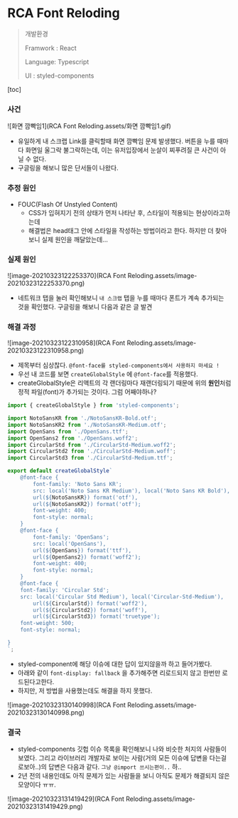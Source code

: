 # RCA Font Reloding

> 개발환경
>
> Framwork : React
>
> Language: Typescript
>
> UI : styled-components

[toc]

### 사건

![화면 깜빡임1](RCA Font Reloding.assets/화면 깜빡임1.gif)

- 유일하게 내 스크랩 Link를 클릭할때 화면 깜빡임 문제 발생했다. 버튼을 누를 때마다 화면일 울그락 불그락하는데, 이는 유저입장에서 눈살이 찌푸려질 큰 사건이 아닐 수 없다.
- 구글링을 해보니 많은 단서들이 나왔다.

### 추정 원인

- FOUC(Flash Of Unstyled Content)
  - CSS가 입혀지기 전의 상태가 먼저 나타난 후, 스타일이 적용되는 현상이라고하는데
  - 해결법은 head태그 안에 스타일을 작성하는 방법이라고 한다. 하지만 더 찾아보니 실제 원인을 깨달았는데...

### 실제 원인

![image-20210323122253370](RCA Font Reloding.assets/image-20210323122253370.png)

- 네트워크 탭을 눌러 확인해보니 `내 스크랩` 탭을 누를 때마다 폰트가 계속 추가되는 것을 확인했다. 구글링을 해보니 다음과 같은 글 발견

### 해결 과정

![image-20210323122310958](RCA Font Reloding.assets/image-20210323122310958.png)

- 제목부터 심상찮다. `@font-face를 styled-components에서 사용하지 마세요 !`
- 우선 내 코드를 보면 `createGlobalStyle` 에 `@font-face`를 적용했다.
- createGlobalStyle은 리액트의 각 랜더링마다 재랜더링되기 때문에 위의 **원인**처럼 정적 파일(font)가 추가되는 것이다. 그럼 어째야하나?

```typescript
import { createGlobalStyle } from 'styled-components';

import NotoSansKR from './NotoSansKR-Bold.otf';
import NotoSansKR2 from './NotoSansKR-Medium.otf';
import OpenSans from './OpenSans.ttf';
import OpenSans2 from './OpenSans.woff2';
import CircularStd from './CircularStd-Medium.woff2';
import CircularStd2 from './CircularStd-Medium.woff';
import CircularStd3 from './CircularStd-Medium.ttf';

export default createGlobalStyle`
    @font-face {
        font-family: 'Noto Sans KR';
        src: local('Noto Sans KR Medium'), local('Noto Sans KR Bold'),
        url(${NotoSansKR}) format('otf'),
        url(${NotoSansKR2}) format('otf');
        font-weight: 400;
        font-style: normal;
    }
    @font-face {
        font-family: 'OpenSans';
        src: local('OpenSans'),
        url(${OpenSans}) format('ttf'),
        url(${OpenSans2}) format('woff2');
        font-weight: 400;
        font-style: normal;
    }
    @font-face {
    font-family: 'Circular Std';
    src: local('Circular Std Medium'), local('Circular-Std-Medium'),
        url(${CircularStd}) format('woff2'),
        url(${CircularStd2}) format('woff'),
        url(${CircularStd3}) format('truetype');
    font-weight: 500;
    font-style: normal;

}
`;
```

- styled-component에 해당 이슈에 대한 답이 있지않을까 하고 들어가봤다.
- 아래와 같이 `font-display: fallback` 을 추가해주면 리로드되지 않고 한번만 로드된다고한다.
- 하지만, 저 방법을 사용했는데도 해결을 하지 못했다.

![image-20210323130140998](RCA Font Reloding.assets/image-20210323130140998.png)

### 결국

- styled-components 깃헙 이슈 목록을 확인해보니 나와 비슷한 처지의 사람들이 보였다. 그리고 라이브러리 개발자로 보이는 사람(거의 모든 이슈에 답변을 다는걸로보아..)의 답변은 다음과 같다. `그냥 @import 쓰시는편이..` 하..
- 2년 전의 내용인데도 아직 문제가 있는 사람들을 보니 아직도 문제가 해결되지 않은모양이다 ㅠㅠ.

![image-20210323131419429](RCA Font Reloding.assets/image-20210323131419429.png)